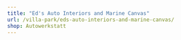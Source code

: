 ```yaml
---
title: "Ed's Auto Interiors and Marine Canvas"
url: /villa-park/eds-auto-interiors-and-marine-canvas/
shop: Autowerkstatt
---
```

